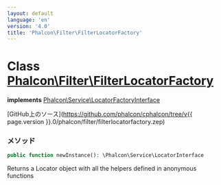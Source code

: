 ```yaml
---
layout: default
language: 'en'
version: '4.0'
title: 'Phalcon\Filter\FilterLocatorFactory'
---
```


# Class [Phalcon\Filter\FilterLocatorFactory](Phalcon_Filter_FilterLocatorFactory)

**implements** [Phalcon\Service\LocatorFactoryInterface](Phalcon_Service_LocatorFactoryInterface)

[GitHub上のソース](https://github.com/phalcon/cphalcon/tree/v{{ page.version }}.0/phalcon/filter/filterlocatorfactory.zep)

### メソッド

```php
public function newInstance(): \Phalcon\Service\LocatorInterface
```

Returns a Locator object with all the helpers defined in anonymous functions